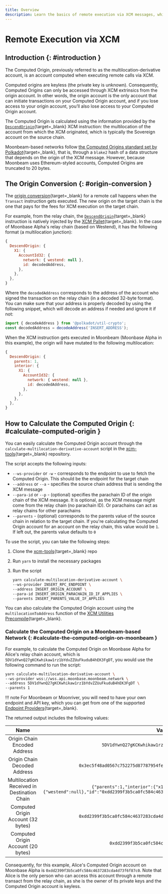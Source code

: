 ```yaml
---
title: Overview
description: Learn the basics of remote execution via XCM messages, which allow users to execute actions on other blockchains using accounts they control remotely via XCM.
---
```


# Remote Execution via XCM

## Introduction {: #introduction }

The Computed Origin, previously referred to as the multilocation-derivative account, is an account computed when executing remote calls via XCM.

Computed origins are keyless (the private key is unknown). Consequently, Computed Origins can only be accessed through XCM extrinsics from the origin account. In other words, the origin account is the only account that can initiate transactions on your Computed Origin account, and if you lose access to your origin account, you’ll also lose access to your Computed Origin account.

The Computed Origin is calculated using the information provided by the [`DescendOrigin`](/builders/interoperability/xcm/core-concepts/instructions#descend-origin){target=_blank} XCM instruction: the multilocation of the account from which the XCM originated, which is typically the Sovereign account on the source chain.

Moonbeam-based networks follow [the Computed Origins standard set by Polkadot](https://github.com/paritytech/polkadot-sdk/blob/master/polkadot/xcm/xcm-builder/src/location_conversion.rs){target=_blank}, that is, through a `blake2` hash of a data structure that depends on the origin of the XCM message. However, because Moonbeam uses Ethereum-styled accounts, Computed Origins are truncated to 20 bytes.

## The Origin Conversion {: #origin-conversion }

The [origin conversion](https://github.com/paritytech/polkadot-sdk/blob/polkadot-v1.1.0/polkadot/xcm/xcm-executor/src/lib.rs#L556){target=_blank} for a remote call happens when the `Transact` instruction gets executed. The new origin on the target chain is the one that pays for the fees for XCM execution on the target chain.

For example, from the relay chain, the [`DescendOrigin`](/builders/interoperability/xcm/core-concepts/instructions#descend-origin){target=_blank} instruction is natively injected by the [XCM Pallet](https://github.com/paritytech/polkadot-sdk/blob/master/polkadot/xcm/pallet-xcm/src/lib.rs){target=_blank}. In the case of Moonbase Alpha's relay chain (based on Westend), it has the following format (a multilocation junction):

```js
{
  DescendOrigin: {
    X1: {
      AccountId32: {
        network: { westend: null },
        id: decodedAddress,
      },
    },
  },
}
```

Where the `decodedAddress` corresponds to the address of the account who signed the transaction on the relay chain (in a decoded 32-byte format). You can make sure that your address is properly decoded by using the following snippet, which will decode an address if needed and ignore it if not:

```js
import { decodeAddress } from '@polkadot/util-crypto';
const decodedAddress = decodeAddress('INSERT_ADDRESS');
```

When the XCM instruction gets executed in Moonbeam (Moonbase Alpha in this example), the origin will have mutated to the following multilocation:

```js
{
  DescendOrigin: {
    parents: 1,
    interior: {
      X1: {
        AccountId32: {
          network: { westend: null },
          id: decodedAddress,
        },
      },
    },
  },
}
```

## How to Calculate the Computed Origin {: #calculate-computed-origin }

You can easily calculate the Computed Origin account through the `calculate-multilocation-derivative-account` script in the [xcm-tools](https://github.com/Moonsong-Labs/xcm-tools){target=_blank} repository.

The script accepts the following inputs:

- `--ws-provider` or `-w` - corresponds to the endpoint to use to fetch the Computed Origin. This should be the endpoint for the target chain
- `--address` or `--a` - specifies the source chain address that is sending the XCM message
- `--para-id` or `--p` - (optional) specifies the parachain ID of the origin chain of the XCM message. It is optional, as the XCM message might come from the relay chain (no parachain ID). Or parachains can act as relay chains for other parachains
- `--parents` - (optional) corresponds to the parents value of the source chain in relation to the target chain. If you're calculating the Computed Origin account for an account on the relay chain, this value would be `1`. If left out, the parents value defaults to `0`

To use the script, you can take the following steps:

1. Clone the [xcm-tools](https://github.com/Moonsong-Labs/xcm-tools){target=_blank} repo
2. Run `yarn` to install the necessary packages
3. Run the script

    ```bash
    yarn calculate-multilocation-derivative-account \
    --ws-provider INSERT_RPC_ENDPOINT \
    --address INSERT_ORIGIN_ACCOUNT \
    --para-id INSERT_ORIGIN_PARACHAIN_ID_IF_APPLIES \
    --parents INSERT_PARENTS_VALUE_IF_APPLIES
    ```

You can also calculate the Computed Origin account using the `multilocationToAddress` function of the [XCM Utilities Precompile](/builders/interoperability/xcm/xcm-utils/){target=_blank}.

### Calculate the Computed Origin on a Moonbeam-based Network {: #calculate-the-computed-origin-on-moonbeam }

For example, to calculate the Computed Origin on Moonbase Alpha for Alice's relay chain account, which is `5DV1dYwnQ27gKCKwhikaw1rz1bYdvZZUuFkuduB4hEK3FgDT`, you would use the following command to run the script:

```bash
yarn calculate-multilocation-derivative-account \
--ws-provider wss://wss.api.moonbase.moonbeam.network \
--address 5DV1dYwnQ27gKCKwhikaw1rz1bYdvZZUuFkuduB4hEK3FgDT \
--parents 1
```

!!! note
    For Moonbeam or Moonriver, you will need to have your own endpoint and API key, which you can get from one of the supported [Endpoint Providers](/builders/get-started/endpoints/){target=_blank}.

The returned output includes the following values:

|                    Name                     |                                                                           Value                                                                           |
|:-------------------------------------------:|:---------------------------------------------------------------------------------------------------------------------------------------------------------:|
|        Origin Chain Encoded Address         |                                                    `5DV1dYwnQ27gKCKwhikaw1rz1bYdvZZUuFkuduB4hEK3FgDT`                                                     |
|        Origin Chain Decoded Address         |                                           `0x3ec5f48ad0567c752275d87787954fef72f557b8bfa5eefc88665fa0beb89a56`                                            |
| Multilocation Received in Destination Chain | `{"parents":1,"interior":{"x1":{"accountId32":{"network": {"westend":null},"id":"0xdd2399f3b5ca0fc584c4637283cda4d73f6f87c0afb2e78fdbbbf4ce26c2556c"}}}}` |
|     Computed Origin Account (32 bytes)      |                                           `0xdd2399f3b5ca0fc584c4637283cda4d73f6f87c0afb2e78fdbbbf4ce26c2556c`                                            |
|     Computed Origin Account (20 bytes)      |                                                       `0xdd2399f3b5ca0fc584c4637283cda4d73f6f87c0`                                                        |

Consequently, for this example, Alice's Computed Origin account on Moonbase Alpha is `0xdd2399f3b5ca0fc584c4637283cda4d73f6f87c0`. Note that Alice is the only person who can access this account through a remote transact from the relay chain, as she is the owner of its private keys and the Computed Origin account is keyless.
